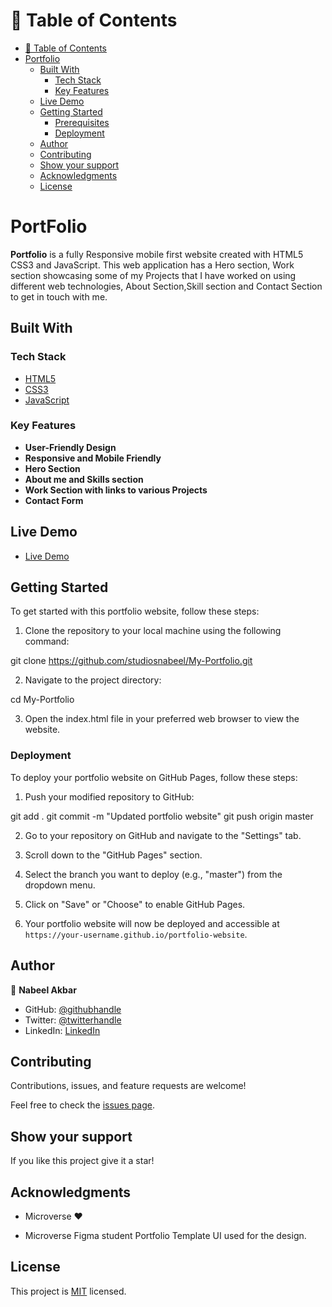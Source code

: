 # 📗 Table of Contents

- [📗 Table of Contents](#-table-of-contents)
- [Portfolio](#portfolio-app)
  - [Built With](#built-with)
    - [Tech Stack](#tech-stack)
    - [Key Features](#key-features)
  - [Live Demo](#live-demo)
  - [Getting Started](#getting-started)
    - [Prerequisites](#prerequisites)
    - [Deployment](#deployment)
  - [Author](#author)
  - [Contributing](#contributing)
  - [Show your support ](#show-your-support-)
  - [Acknowledgments](#acknowledgments)
  - [License](#license)


# PortFolio


**Portfolio** is a fully Responsive mobile first website created with HTML5 CSS3 and JavaScript. This web application has a Hero section, Work section showcasing some of my Projects that I have worked on using different web technologies, About Section,Skill section and Contact Section to get in touch with me.

## Built With

### Tech Stack 

<ul>
  <li><a href="https://developer.mozilla.org/en-US/docs/Web/HTML">HTML5</a></li>
  <li><a href="https://developer.mozilla.org/en-US/docs/Web/CSS">CSS3</a></li>
  <li><a href="https://developer.mozilla.org/en-US/docs/Web/JavaScript">JavaScript</a></li>
</ul>

### Key Features

- **User-Friendly Design**
- **Responsive and Mobile Friendly**
- **Hero Section**
- **About me and Skills section**
- **Work Section with links to various Projects**
- **Contact Form**

## Live Demo 

- [Live Demo](https://nabeel-akbar-portfolio.netlify.app/)

## Getting Started 

To get started with this portfolio website, follow these steps:

1. Clone the repository to your local machine using the following command:

git clone https://github.com/studiosnabeel/My-Portfolio.git

2. Navigate to the project directory:

cd My-Portfolio

3. Open the index.html file in your preferred web browser to view the website.

### Deployment

To deploy your portfolio website on GitHub Pages, follow these steps:

1. Push your modified repository to GitHub:

git add .
git commit -m "Updated portfolio website"
git push origin master

2. Go to your repository on GitHub and navigate to the "Settings" tab.

3. Scroll down to the "GitHub Pages" section.

4. Select the branch you want to deploy (e.g., "master") from the dropdown menu.

5. Click on "Save" or "Choose" to enable GitHub Pages.

6. Your portfolio website will now be deployed and accessible at `https://your-username.github.io/portfolio-website`.

## Author

👤 **Nabeel Akbar**

- GitHub: [@githubhandle](https://github.com/studiosnabeel)
- Twitter: [@twitterhandle](https://twitter.com/StudiosNabeel)
- LinkedIn: [LinkedIn](https://www.linkedin.com/in/studiosnabeel/)

## Contributing 

Contributions, issues, and feature requests are welcome!

Feel free to check the [issues page](https://github.com/studiosnabeel/My-Portfolio/issues).

## Show your support <a name="support"></a>

If you like this project give it a star!

## Acknowledgments 

- Microverse ❤️ 

- Microverse Figma student Portfolio Template UI used for the design.

## License 

This project is [MIT](./license) licensed.
